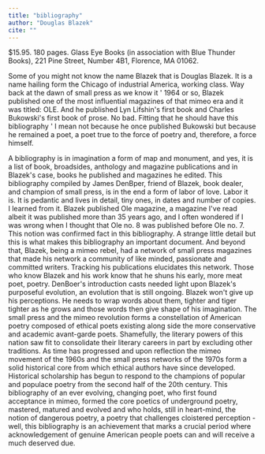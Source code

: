 ```yaml
---
title: "bibliography"
author: "Douglas Blazek"
cite: ""
---
```


$15.95. 180 pages. Glass Eye Books (in association with Blue Thunder Books), 221 Pine Street, Number 4B1, Florence, MA 01062.

Some of you might not know the name Blazek that is Douglas Blazek. It is a name hailing form the Chicago of industrial America, working class. Way back at the dawn of small press as we know it ' 1964 or so, Blazek published one of the most influential magazines of that mimeo era and it was titled: OLE. And he published Lyn Lifshin's first book and Charles Bukowski's first book of prose. No bad. Fitting that he should have this bibliography ' I mean not because he once published Bukowski but because he remained a poet, a poet true to the force of poetry and, therefore, a force himself.

A bibliography is in imagination a form of map and monument, and yes, it is a list of book, broadsides, anthology and magazine publications and in Blazek's case, books he published and magazines he edited. This bibliography compiled by James DenBper, friend of Blazek, book dealer, and champion of small press, is in the end a form of labor of love. Labor it is. It is pedantic and lives in detail, tiny ones, in dates and number of copies. I learned from it. Blazek published Ole magazine, a magazine I've read albeit it was published more than 35 years ago, and I often wondered if I was wrong when I thought that Ole no. 8 was published before Ole no. 7. This notion was confirmed fact in this bibliography. A strange little detail but this is what makes this bibliography an important document. And beyond that, Blazek, being a mimeo rebel, had a network of small press magazines that made his network a community of like minded, passionate and committed writers. Tracking his publications elucidates this network. Those who know Blazek and his work know that he shuns his early, more meat poet, poetry. DenBoer's introduction casts needed light upon Blazek's purposeful evolution, an evolution that is still ongoing. Blazek won't give up his perceptions. He needs to wrap words about them, tighter and tiger tighter as he grows and those words then give shape of his imagination. The small press and the mimeo revolution forms a constellation of American poetry composed of ethical poets existing along side the more conservative and academic avant-garde poets. Shamefully, the literary powers of this nation saw fit to consolidate their literary careers in part by excluding other traditions. As time has progressed and upon reflection the mimeo movement of the 1960s and the small press networks of the 1970s form a solid historical core from which ethical authors have since developed. Historical scholarship has begun to respond to the champions of popular and populace poetry from the second half of the 20th century. This bibliography of an ever evolving, changing poet, who first found acceptance in mimeo, formed the core poetics of underground poetry, mastered, matured and evolved and who holds, still in heart-mind, the notion of dangerous poetry, a poetry that challenges cloistered perception - well, this bibliography is an achievement that marks a crucial period where acknowledgement of genuine American people poets can and will receive a much deserved due.
